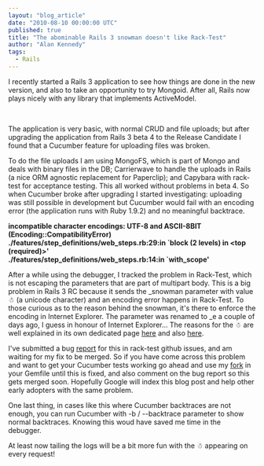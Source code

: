 ```yaml
---
layout: "blog_article"
date: "2010-08-10 00:00:00 UTC"
published: true
title: "The abominable Rails 3 snowman doesn't like Rack-Test"
author: "Alan Kennedy"
tags:
  - Rails
---
```


<p>I recently started a Rails 3 application to see how things are done in the new version, and also to take an opportunity to try Mongoid. After all, Rails now plays nicely with any library that implements&nbsp;ActiveModel.</p>
<p>&nbsp;</p>
<p>The application is very basic, with normal CRUD and file uploads; but after upgrading the&nbsp;application from Rails 3 beta 4 to the Release Candidate I found that a Cucumber feature for uploading files was broken.</p>
<p>To do the file uploads I am using MongoFS, which is part of Mongo and deals with binary files in the DB; Carrierwave to handle the uploads in Rails (a nice ORM agnostic replacement for Paperclip); and Capybara with rack-test for acceptance testing. This all worked without problems in beta 4. So when Cucumber broke after upgrading I started investigating: uploading was still possible in development but Cucumber would fail with an encoding error (the application runs with Ruby 1.9.2) and no meaningful backtrace.</p>
<p><strong>incompatible character encodings: UTF-8 and ASCII-8BIT (Encoding::CompatibilityError)<br />
./features/step_definitions/web_steps.rb:29:in `block (2 levels) in &lt;top (required)&gt;&#39;<br />
./features/step_definitions/web_steps.rb:14:in `with_scope&#39;</strong></p>
<p>After a while using the debugger, I tracked the problem in Rack-Test, which is not escaping the parameters that are part of multipart body. This is a big problem in Rails 3 RC because it sends the _snowman parameter with value ☃ (a unicode character) and an encoding error happens in Rack-Test. To those curious as to the reason behind the snowman, it&#39;s there to enforce the encoding in Internet Explorer. The parameter was renamed to _e a couple of days ago, I guess in honour of Internet Explorer... The reasons for the&nbsp;☃ are well explained in its own dedicated page <a href="http://railssnowman.info/">here</a>&nbsp;and also&nbsp;<a href="http://github.com/rails/rails/commit/25215d7285db10e2c04d903f251b791342e4dd6a#commitcomment-118076">here</a>.</p>
<p>I&#39;ve submitted a bug <a href="http://github.com/brynary/rack-test/issues#issue/14">report</a> for this in rack-test github issues, and am waiting for my fix to be merged. So if you have come across this problem and want to get your Cucumber tests working go ahead and use my <a href="http://github.com/alan/rack-test">fork</a> in your Gemfile until this is fixed, and also comment on the bug report so this gets merged soon. Hopefully Google will index this blog post and help other early adopters with the same problem.</p>
<p>One last thing, in cases like this where Cucumber backtraces are not enough, you can run Cucumber with -b / --backtrace parameter to show normal backtraces. Knowing this woud have saved me time in the debugger.</p>
<p>At least now tailing the logs will be a bit more fun with the&nbsp;☃ appearing on every request!</p>

